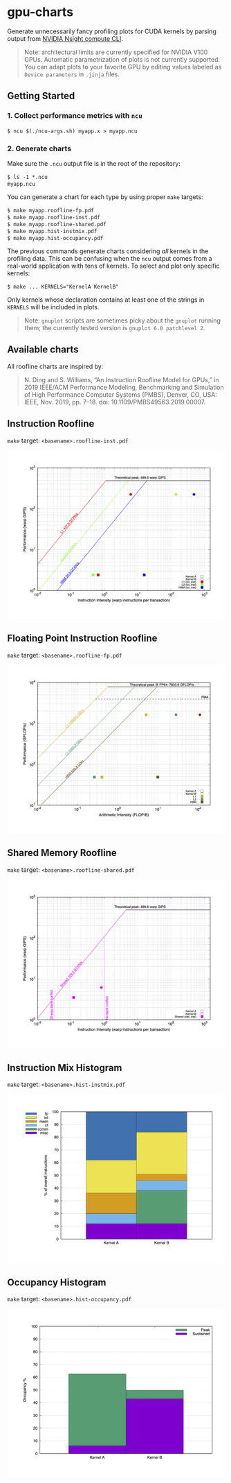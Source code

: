 # gpu-charts

Generate unnecessarily fancy profiling plots for CUDA kernels by parsing output from [NVIDIA Nsight compute CLI](https://docs.nvidia.com/nsight-compute/NsightComputeCli/index.html).

> Note: architectural limits are currently specified for NVIDIA V100 GPUs. Automatic parametrization of plots is not currently supported. You can adapt plots to your favorite GPU by editing values labeled as `Device parameters` in `.jinja` files.

## Getting Started

### 1. Collect performance metrics with `ncu`

```
$ ncu $(./ncu-args.sh) myapp.x > myapp.ncu
```

### 2. Generate charts

Make sure the `.ncu` output file is in the root of the repository:

```
$ ls -1 *.ncu
myapp.ncu
```

You can generate a chart for each type by using proper `make` targets:

```
$ make myapp.roofline-fp.pdf
$ make myapp.roofline-inst.pdf
$ make myapp.roofline-shared.pdf
$ make myapp.hist-instmix.pdf
$ make myapp.hist-occupancy.pdf
```

The previous commands generate charts considering *all* kernels in the profiling data.
This can be confusing when the `ncu` output comes from a real-world application with tens of kernels.
To select and plot only specific kernels:

```
$ make ... KERNELS="KernelA KernelB"
```

Only kernels whose declaration contains at least one of the strings in `KERNELS` will be included in plots.

> Note: `gnuplot` scripts are sometimes picky about the `gnuplot` running them; the currently tested version is `gnuplot 6.0 patchlevel 2`.

## Available charts

All roofline charts are inspired by:

> N. Ding and S. Williams, “An Instruction Roofline Model for GPUs,” in 2019 IEEE/ACM Performance Modeling, Benchmarking and Simulation of High Performance Computer Systems (PMBS), Denver, CO, USA: IEEE, Nov. 2019, pp. 7–18. doi: 10.1109/PMBS49563.2019.00007.

## Instruction Roofline

`make` target: `<basename>.roofline-inst.pdf`

![Instruction roofline](img/roofline-inst.png)

## Floating Point Instruction Roofline

`make` target: `<basename>.roofline-fp.pdf`

![Floating point instruction roofline](img/roofline-fp.png)

## Shared Memory Roofline

`make` target: `<basename>.roofline-shared.pdf`

![Shared memory roofline](img/roofline-shared.png)

## Instruction Mix Histogram

`make` target: `<basename>.hist-instmix.pdf`

![Instruction mix](img/hist-instmix.png)

## Occupancy Histogram

`make` target: `<basename>.hist-occupancy.pdf`

![SM Occupancy](img/hist-occupancy.png)
